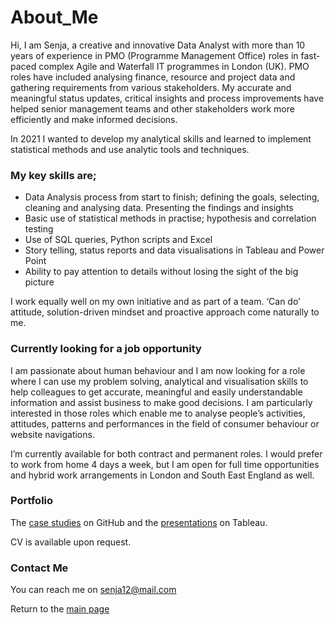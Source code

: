 # About_Me

Hi, I am Senja, a creative and innovative Data Analyst with more than 10 years of experience in PMO (Programme Management Office) roles in fast-paced complex Agile and Waterfall IT programmes in London (UK). PMO roles have included analysing finance, resource and project data and gathering requirements from various stakeholders. My accurate and meaningful status updates, critical insights and process improvements have helped senior management teams and other stakeholders work more efficiently and make informed decisions. 

In 2021 I wanted to develop my analytical skills and learned to implement statistical methods and use analytic tools and techniques.

### My key skills are; 
-	Data Analysis process from start to finish; defining the goals, selecting, cleaning and analysing data. Presenting the findings and insights
-	Basic use of statistical methods in practise; hypothesis and correlation testing
-	Use of SQL queries, Python scripts and Excel
-	Story telling, status reports and data visualisations in Tableau and Power Point
-	Ability to pay attention to details without losing the sight of the big picture

I work equally well on my own initiative and as part of a team. ‘Can do’ attitude, solution-driven mindset and proactive approach come naturally to me. 

### Currently looking for a job opportunity
I am passionate about human behaviour and I am now looking for a role where I can use my problem solving, analytical and visualisation skills  to help colleagues to get accurate, meaningful and easily understandable information and assist business to make good decisions. I am particularly interested in those roles which enable me to analyse people’s activities, attitudes, patterns and performances in the field of consumer behaviour or website navigations.

I’m currently available for both contract and permanent roles. I would prefer to work from home 4 days a week, but I am open for full time opportunities and hybrid work arrangements in London and South East England as well.

### Portfolio 
The [case studies](https://github.com/Senja-P) on GitHub and the [presentations](https://public.tableau.com/app/profile/senja.p8569#!/) on Tableau.

CV is available upon request.

### Contact Me 
You can reach me on senja12@mail.com

Return to the [main page](https://github.com/Senja-P)
